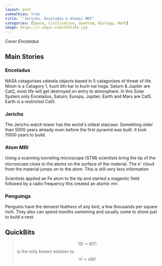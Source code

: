 ```yaml
---
layout: post
usemathjax: true
title:  "Jericho, Enceladus & Atomic MRI"
categories: [Space, Civilisation, Quantum, Biology, Math]
image: https://i.imgur.com/oTUVJAS.jpg
---
```


*Cover Enceladus*

## Main Stories

### Enceladus
NASA catagorises celestia objects based in 5 catagorises of threat of life. Moon is a Catagory 1, kuch bhi kar lo kuch nai hoga. Saturn & Jupiter are Cat2, most life will get destroyed on entry to atmosphere. In this Solar System only Enceladus, Saturn; Europa, Jupiter; Earth and Mars are Cat5. Earth is a restricted Cat5.

### Jericho
The Jericho watch tower has the world's oldest staicase. Something older than 5000 years already even before the first pyramid was built. It took 11000 years to build.

### Atom MRI
Using a scanning tunneling microscope (STM) scientists bring the tip of the microscope close to the atoms on the surface of the material. The e<sup>-</sup> cloud from the material jumps on to the atom. This is still very less information

Scientists applied an Fe atom to the tip and started a magentic field followed by a radio frequency this created an atomic mri.

### Penguings
Penguins have the densest feathers of any bird, a few thousands per square inch. They also can spend months swimming and usually come to shore just to build a nest.

## QuickBits
> $$10! = 6!7!$$ is the only known solution to $$n! = a!b!$$